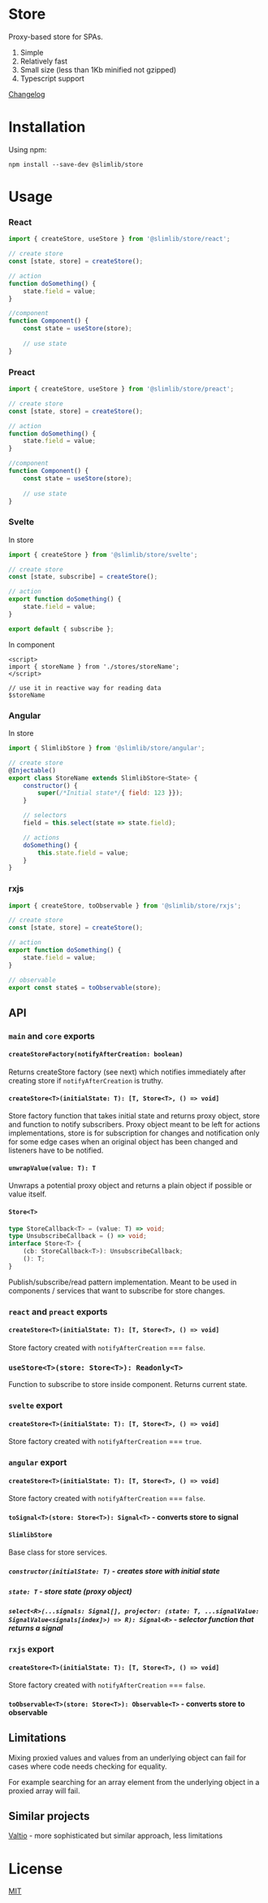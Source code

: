 # Store

Proxy-based store for SPAs.

1. Simple
2. Relatively fast
3. Small size (less than 1Kb minified not gzipped)
4. Typescript support

[Changelog](./CHANGELOG.md)

# Installation

Using npm:
```
npm install --save-dev @slimlib/store
```

# Usage

### React

```javascript
import { createStore, useStore } from '@slimlib/store/react';

// create store
const [state, store] = createStore();

// action
function doSomething() {
    state.field = value;
}

//component
function Component() {
    const state = useStore(store);
    
    // use state
}
```

### Preact

```javascript
import { createStore, useStore } from '@slimlib/store/preact';

// create store
const [state, store] = createStore();

// action
function doSomething() {
    state.field = value;
}

//component
function Component() {
    const state = useStore(store);
    
    // use state
}
```

### Svelte

In store

```javascript
import { createStore } from '@slimlib/store/svelte';

// create store
const [state, subscribe] = createStore();

// action
export function doSomething() {
    state.field = value;
}

export default { subscribe };
```

In component

```svelte
<script>
import { storeName } from './stores/storeName';
</script>

// use it in reactive way for reading data
$storeName
```

### Angular

In store

```javascript
import { SlimlibStore } from '@slimlib/store/angular';

// create store
@Injectable()
export class StoreName extends SlimlibStore<State> {
    constructor() {
        super(/*Initial state*/{ field: 123 }});
    }

    // selectors
    field = this.select(state => state.field);

    // actions
    doSomething() {
        this.state.field = value;
    }
}
```

### rxjs

```javascript
import { createStore, toObservable } from '@slimlib/store/rxjs';

// create store
const [state, store] = createStore();

// action
export function doSomething() {
    state.field = value;
}

// observable
export const state$ = toObservable(store);
```

## API

### `main` and `core` exports

####  `createStoreFactory(notifyAfterCreation: boolean)`

Returns createStore factory (see next) which notifies immediately after creating store if `notifyAfterCreation` is truthy.

#### `createStore<T>(initialState: T): [T, Store<T>, () => void]`

Store factory function that takes initial state and returns proxy object, store and function to notify subscribers. Proxy object meant to be left for actions implementations, store is for subscription for changes and notification only for some edge cases when an original object has been changed and listeners have to be notified.

#### `unwrapValue(value: T): T`

Unwraps a potential proxy object and returns a plain object if possible or value itself.

#### `Store<T>`

```typescript
type StoreCallback<T> = (value: T) => void;
type UnsubscribeCallback = () => void;
interface Store<T> {
    (cb: StoreCallback<T>): UnsubscribeCallback;
    (): T;
}
```

Publish/subscribe/read pattern implementation. Meant to be used in components / services that want to subscribe for store changes.

### `react` and `preact` exports

#### `createStore<T>(initialState: T): [T, Store<T>, () => void]`

Store factory created with `notifyAfterCreation` === `false`.

### `useStore<T>(store: Store<T>): Readonly<T>`

Function to subscribe to store inside component. Returns current state.

### `svelte` export

#### `createStore<T>(initialState: T): [T, Store<T>, () => void]`

Store factory created with `notifyAfterCreation` === `true`.

### `angular` export

#### `createStore<T>(initialState: T): [T, Store<T>, () => void]`

Store factory created with `notifyAfterCreation` === `false`.

#### `toSignal<T>(store: Store<T>): Signal<T>` - converts store to signal

#### `SlimlibStore`

Base class for store services.

##### `constructor(initialState: T)` - creates store with initial state

##### `state: T` - store state (proxy object)
##### `select<R>(...signals: Signal[], projector: (state: T, ...signalValue: SignalValue<signals[index]>) => R): Signal<R>` - selector function that returns a signal

### `rxjs` export

#### `createStore<T>(initialState: T): [T, Store<T>, () => void]`

Store factory created with `notifyAfterCreation` === `false`.

#### `toObservable<T>(store: Store<T>): Observable<T>` - converts store to observable

## Limitations

Mixing proxied values and values from an underlying object can fail for cases where code needs checking for equality.

For example searching for an array element from the underlying object in a proxied array will fail.

## Similar projects

[Valtio](https://github.com/pmndrs/valtio) - more sophisticated but similar approach, less limitations

# License

[MIT](https://github.com/kshutkin/slimlib/blob/main/LICENSE)
